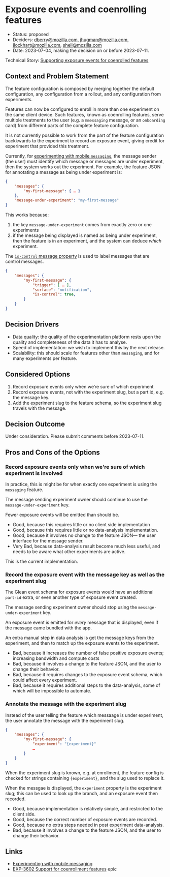 # Exposure events and coenrolling features

* Status: proposed
* Deciders: dberry@mozilla.com, jhugman@mozilla.com, jlockhart@mozilla.com, shell@mozilla.com
* Date: 2023-07-04, making the decision on or before 2023-07-11.

Technical Story: [Supporting exposure events for coenrolled features](https://mozilla-hub.atlassian.net/browse/EXP-3602)

## Context and Problem Statement

The feature configuration is composed by merging together the default configuration, any configuration from a rollout, and any configuration from experiments.

Features can now be configured to enroll in more than one experiment on the same client device. Such features, known as coenrolling features, serve multiple treatments to the user (e.g. a `mmessaging` message, or an `onboarding` card) from different parts of the complete feature configuration.

It is not currently possible to work from the part of the feature configuration backkwards to the experiment to record an exposure event, giving credit for experiment that provided this treatment.

Currently, for [experimenting with mobile `messaging`](https://experimenter.info/mobile-messaging/#experimenting-with-messages), the message sender (the user) must identify which message or messages are under experiment, then the system works out the experiment. For example, the feature JSON for annotating a message as being under experiment is:

```json
{
    "messages": {
        "my-first-message": { … }
    },
    "message-under-experiment": "my-first-message"
}
```

This works because:

1. the key `message-under-experiment` comes from exactly zero or one experiments
2. if the message being displayed is named as being under experiment, then the feature is in an experiment, and the system can deduce _which_ experiment.

The [`is-control` message property](https://experimenter.info/mobile-messaging/#control-messages) is used to label messages that are control messages.

```json
{
    "messages": {
        "my-first-message": {
            "trigger": [ … ],
            "surface": "notification",
            "is-control": true,
        }
    }
}
```

## Decision Drivers

* Data quality: the quality of the experimentation platform rests upon the quality and completeness of the data it has to analyse.
* Speed of implementation: we wish to implement this by the next release.
* Scalability: this should scale for features other than `messaging`, and for many experiments per feature.

## Considered Options

1. Record exposure events only when we’re sure of which experiment
2. Record exposure events, not with the experiment slug, but a part id, e.g. the message key.
3. Add the experiment slug to the feature schema, so the experiment slug travels with the message.

## Decision Outcome

Under consideration. Please submit comments before 2023-07-11.

<!-- Chosen option: "[option 1]", because [justification. e.g., only option, which meets k.o. criterion decision driver | which resolves force force | … | comes out best (see below)]. -->

<!-- ### Positive Consequences

* [e.g., improvement of quality attribute satisfaction, follow-up decisions required, …]
* …

### Negative Consequences

* [e.g., compromising quality attribute, follow-up decisions required, …]
* … -->

## Pros and Cons of the Options

### Record exposure events only when we're sure of which experiment is involved

In practice, this is might be for when exactly one experiment is using the `messaging` feature.

The message sending experiment owner should continue to use the `message-under-experiment` key.

Fewer exposure events will be emitted than should be.

* Good, because this requires little or no client side implementation
* Good, because this requires little or no data-analysis implementation.
* Good, because it involves no change to the feature JSON— the user interface for the message sender.
* Very Bad, because data-analysis result become much less useful, and needs to be aware what other experiments are active.

This is the current implementation.

### Record the exposure event with the message key as well as the experiment slug

The Glean event schema for exposure events would have an additional `part-id` extra, or even another type of exposure event created.

The message sending experiment owner should stop using the `message-under-experiment` key.

An exposure event is emitted for _every_ message that is displayed, even if the message came bundled with the app.

An extra manual step in data analysis is get the message keys from the experiment, and then to match up the exposure events to the experiment.

* Bad, because it increases the number of false positive exposure events; increasing bandwidth and compute costs
* Bad, because it involves a change to the feature JSON, and the user to change their behavior.
* Bad, because it requires changes to the exposure event schema, which could affect every experiment.
* Bad, because it requires additional steps to the data-analysis, some of which will be impossible to automate.

### Annotate the message with the experiment slug

Instead of the user telling the feature which messaage is under experiment, the user annotate the message with the experiment slug.

```json
{
    "messages": {
        "my-first-message": {
            "experiment": "{experiment}"
            …
        }
    }
}
```

When the experiment slug is known, e.g. at enrollment, the feature config is checked for strings containing `{experiment}`, and the slug used to replace it.

When the messgae is displayed, the `experiment` property is the experiment slug; this can be used to look up the branch, and an exposure event then recorded.

* Good, because implementation is relatively simple, and restricted to the client side.
* Good, because the correct number of exposure events are recorded.
* Good, because no extra steps needed in post experiment data-analysis.
* Bad, because it involves a change to the feature JSON, and the user to change their behavior.

## Links

* [Experimenting with mobile messaging](https://experimenter.info/mobile-messaging/#experimenting-with-messages)
* [EXP-3602 Support for coenrollment features](https://mozilla-hub.atlassian.net/browse/EXP-3602) epic
